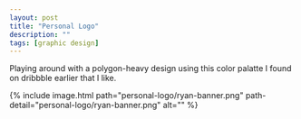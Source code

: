 ```yaml
---
layout: post
title: "Personal Logo"
description: ""
tags: [graphic design]
---
```


Playing around with a polygon-heavy design using this color palatte I found on dribbble earlier that I like.

{% include image.html path="personal-logo/ryan-banner.png" path-detail="personal-logo/ryan-banner.png" alt="" %}
